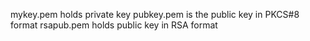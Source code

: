 mykey.pem holds private key
pubkey.pem is the public key in PKCS#8 format
rsapub.pem holds public key in RSA format